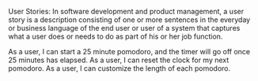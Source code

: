 User Stories:
In software development and product management, a user story is a description consisting of one or more sentences in the everyday or business language of the end user or user of a system that captures what a user does or needs to do as part of his or her job function.

As a user, I can start a 25 minute pomodoro, and the timer will go off once 25 minutes has elapsed.
As a user, I can reset the clock for my next pomodoro.
As a user, I can customize the length of each pomodoro.
